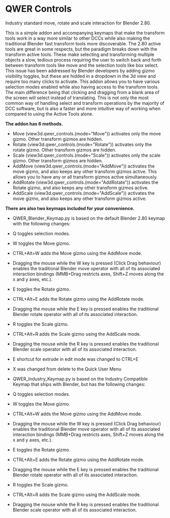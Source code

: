 # QWER Controls
Industry standard move, rotate and scale interaction for Blender 2.80.

This is a simple addon and accompanying keymaps that make the transform tools work in a way more similar to other DCCs while also making the traditional Blender fast transform tools more discoverable. The 2.80 active tools are great in some respects, but the paradigm breaks down with the transform active tools. These make selecting and transforming multiple objects a slow, tedious process requiring the user to switch back and forth between transform tools like move and the selection tools like box select. This issue has been addressed by Blender developers by adding gizmo visibility toggles, but these are hidded in a dropdown in the 3d view and require too many clicks to activate. This addon allows you to have various selection modes enabled while also having access to the transform tools. The main difference being that clicking and dragging from a blank area of the screen will select instead of translating. This is not only the most common way of handling select and transform operations by the majority of DCC software, but is also a faster and more intuitive way of working when compared to using the Active Tools alone.

**The addon has 6 methods.**

- Move (view3d.qwer_controls.(mode="Move")) activates only the move gizmo. Other transform gizmos are hidden. 
- Rotate (view3d.qwer_controls.(mode="Rotate")) activates only the rotate gizmo. Other transform gizmos are hidden.
- Scale (view3d.qwer_controls.(mode="Scale")) activates only the scale gizmo. Other transform gizmos are hidden.
- AddMove (view3d.qwer_controls.(mode="AddMove")) activates the move gizmo, and also keeps any other transform gizmos active. This allows you to have any or all transform gizmos active simultaneously.
- AddRotate (view3d.qwer_controls.(mode="AddRotate")) activates the Rotate gizmo, and also keeps any other transform gizmos active.
- AddScale (view3d.qwer_controls.(mode="AddScale")) activates the move gizmo, and also keeps any other transform gizmos active.

**There are also two keymaps included for your convenience.**

- QWER_Blender_Keymap.py is based on the default Blender 2.80 keymap with the following changes:
 - Q toggles selection modes.
 - W toggles the Move gizmo.
 - CTRL+Alt+W adds the Move gizmo using the AddMove mode.
 - Dragging the mouse while the W key is pressed (Click Drag behaviour) enables the traditional Blender move operator with all of its associated interaction bindings (MMB+Drag restricts axes, Shift+Z moves along the x and y axes, etc.).
 - E toggles the Rotate gizmo.
 - CTRL+Alt+E adds the Rotate gizmo using the AddRotate mode.
 - Dragging the mouse while the E key is pressed enables the traditional Blender rotate operator with all of its associated interaction.
 - R toggles the Scale gizmo.
 - CTRL+Alt+R adds the Scale gizmo using the AddScale mode.
 - Dragging the mouse while the R key is pressed enables the traditional Blender scale operator with all of its associated interaction.
 - E shortcut for extrude in edit mode was changed to CTRL+E
 - X was changed from delete to the Quick User Menu

- QWER_Industry_Keymap.py is based on the Industry Compatible Keymap that ships with Blender, but has the following changes:
 - Q toggles selection modes.
 - W toggles the Move gizmo.
 - CTRL+Alt+W adds the Move gizmo using the AddMove mode.
 - Dragging the mouse while the W key is pressed (Click Drag behaviour) enables the traditional Blender move operator with all of its associated interaction bindings (MMB+Drag restricts axes, Shift+Z moves along the x and y axes, etc.).
 - E toggles the Rotate gizmo.
 - CTRL+Alt+E adds the Rotate gizmo using the AddRotate mode.
 - Dragging the mouse while the E key is pressed enables the traditional Blender rotate operator with all of its associated interaction.
 - R toggles the Scale gizmo.
 - CTRL+Alt+R adds the Scale gizmo using the AddScale mode.
 - Dragging the mouse while the R key is pressed enables the traditional Blender scale operator with all of its associated interaction.
